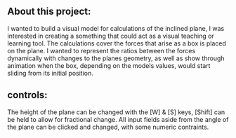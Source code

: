 ## About this project:

I wanted to build a visual model for calculations of the inclined plane, I was interested in creating a something that could act as a visual teaching or learning tool.
The calculations cover the forces that arise as a box is placed on the plane. I wanted to represent the ratios between the forces dynamically with changes to the planes geometry, as well as show through animation when the box, depending on the models values, would start sliding from its initial position.

## controls:

The height of the plane can be changed with the [W] & [S] keys, [Shift] can be held to allow for fractional change. All input fields aside from the angle of the plane can be clicked and changed, with some numeric contraints.
